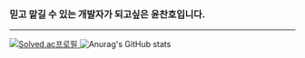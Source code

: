 ### 믿고 맡길 수 있는 개발자가 되고싶은 윤찬호입니다.

------
<div align="center>
[![Unity](https://img.shields.io/badge/Unity-FFFFFF?style=Unitye&logo=Unity&logoColor=black)]()
[![C](https://img.shields.io/badge/C-A8B9CC?style=Unitye&logo=C&logoColor=black)]()
![C++](https://img.shields.io/badge/C++-00599C?style=C&logo=C%2B%2B&logoColor=white)
<img src="https://img.shields.io/badge/C Sharp-배경색?style=C&logo=C Sharp&logoColor=239120"/>
</div>



 [![Solved.ac프로필](http://mazassumnida.wtf/api/v2/generate_badge?boj=cmsj72)	](https://solved.ac/cmsj72)
 ![Anurag's GitHub stats](https://github-readme-stats.vercel.app/api?username=cmsj72&show_icons=true&theme=radical)
